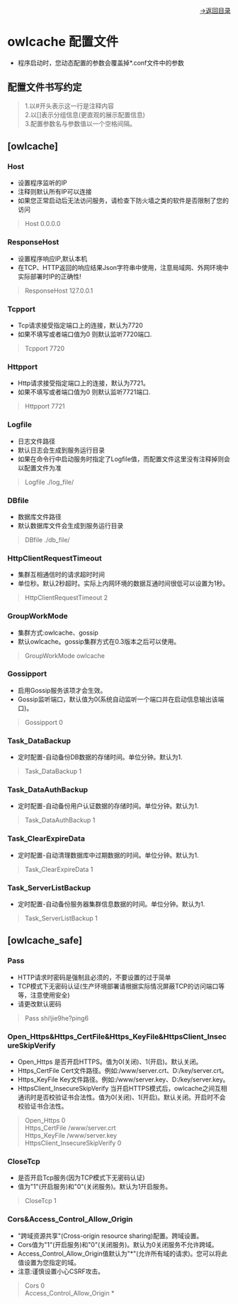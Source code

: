 [<p align="right">->返回目录</p>](0.directory.md)

# owlcache 配置文件
* 程序启动时，您动态配置的参数会覆盖掉*.conf文件中的参数

## 配置文件书写约定
>1.以#开头表示这一行是注释内容  
>2.以[]表示分组信息(更直观的展示配置信息)  
>3.配置参数名与参数值以一个空格间隔。  

## [owlcache]
### Host
* 设置程序监听的IP
* 注释则默认所有IP可以连接
* 如果您正常启动后无法访问服务，请检查下防火墙之类的软件是否限制了您的访问
>Host 0.0.0.0

### ResponseHost
* 设置程序响应IP,默认本机
* 在TCP、HTTP返回的响应结果Json字符串中使用，注意局域网、外网环境中实际部署时IP的正确性!
>ResponseHost 127.0.0.1

### Tcpport
* Tcp请求接受指定端口上的连接，默认为7720
* 如果不填写或者端口值为0 则默认监听7720端口.
>Tcpport 7720

### Httpport
* Http请求接受指定端口上的连接，默认为7721。
* 如果不填写或者端口值为0 则默认监听7721端口.
>Httpport 7721

### Logfile
* 日志文件路径
* 默认日志会生成到服务运行目录
* 如果在命令行中启动服务时指定了Logfile值，而配置文件这里没有注释掉则会以配置文件为准
>Logfile ./log_file/

### DBfile
* 数据库文件路径
* 默认数据库文件会生成到服务运行目录
>DBfile ./db_file/

### HttpClientRequestTimeout
* 集群互相通信时的请求超时时间
* 单位秒。默认2秒超时。实际上内网环境的数据互通时间很低可以设置为1秒。
>HttpClientRequestTimeout 2

### GroupWorkMode
* 集群方式:owlcache、gossip
* 默认owlcache。gossip集群方式在0.3版本之后可以使用。
>GroupWorkMode owlcache

### Gossipport
* 启用Gossip服务该项才会生效。
* Gossip监听端口，默认值为0(系统自动监听一个端口并在启动信息输出该端口)。
>Gossipport 0

### Task_DataBackup
* 定时配置-自动备份DB数据的存储时间。单位分钟。默认为1.
>Task_DataBackup 1

### Task_DataAuthBackup
* 定时配置-自动备份用户认证数据的存储时间。单位分钟。默认为1.
>Task_DataAuthBackup 1

### Task_ClearExpireData
* 定时配置-自动清理数据库中过期数据的时间。单位分钟。默认为1.
>Task_ClearExpireData 1

### Task_ServerListBackup
* 定时配置-自动备份服务器集群信息数据的时间。单位分钟。默认为1.
>Task_ServerListBackup 1

## [owlcache_safe]
### Pass
* HTTP请求时密码是强制且必须的，不要设置的过于简单
* TCP模式下无密码认证(生产环境部署请根据实际情况屏蔽TCP的访问端口等等，注意使用安全)
* 请更改默认密码
>Pass shi!jie9he?ping6

### Open_Https&Https_CertFile&Https_KeyFile&HttpsClient_InsecureSkipVerify
* Open_Https 是否开启HTTPS。值为0(关闭)、1(开启)。默认关闭。
* Https_CertFile Cert文件路径。例如:/www/server.crt、D:/key/server.crt。
* Https_KeyFile Key文件路径。例如:/www/server.key、D:/key/server.key。
* HttpsClient_InsecureSkipVerify 当开启HTTPS模式后，owlcache之间互相通讯时是否校验证书合法性。值为0(关闭)、1(开启)。默认关闭。开启时不会校验证书合法性。
>Open_Https 0  
>Https_CertFile /www/server.crt  
>Https_KeyFile /www/server.key  
>HttpsClient_InsecureSkipVerify 0  

### CloseTcp
* 是否开启Tcp服务(因为TCP模式下无密码认证)  
* 值为"1"(开启服务)和"0"(关闭服务)。默认为1开启服务。  
>CloseTcp 1  

### Cors&Access_Control_Allow_Origin
* "跨域资源共享"(Cross-origin resource sharing)配置。跨域设置。
* Cors值为"1"(开启服务)和"0"(关闭服务)。默认为0关闭服务不允许跨域。
* Access_Control_Allow_Origin值默认为"*"(允许所有域的请求)。您可以将此值设置为您指定的域。
* 注意:谨慎设置小心CSRF攻击。
>Cors 0  
>Access_Control_Allow_Origin *  